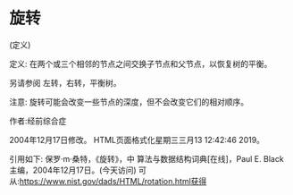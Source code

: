 # 旋转


(定义)



定义:
在两个或三个相邻的节点之间交换子节点和父节点，以恢复树的平衡。



另请参阅
左转，右转，平衡树。



注意:
旋转可能会改变一些节点的深度，但不会改变它们的相对顺序。


作者:经前综合症







2004年12月17日修改。
HTML页面格式化星期三三月13 12:42:46 2019。



引用如下:
保罗·m·桑特，《旋转》，中
算法与数据结构词典[在线]，Paul E. Black主编，2004年12月17日。(今天访问)
可从:https://www.nist.gov/dads/HTML/rotation.html获得